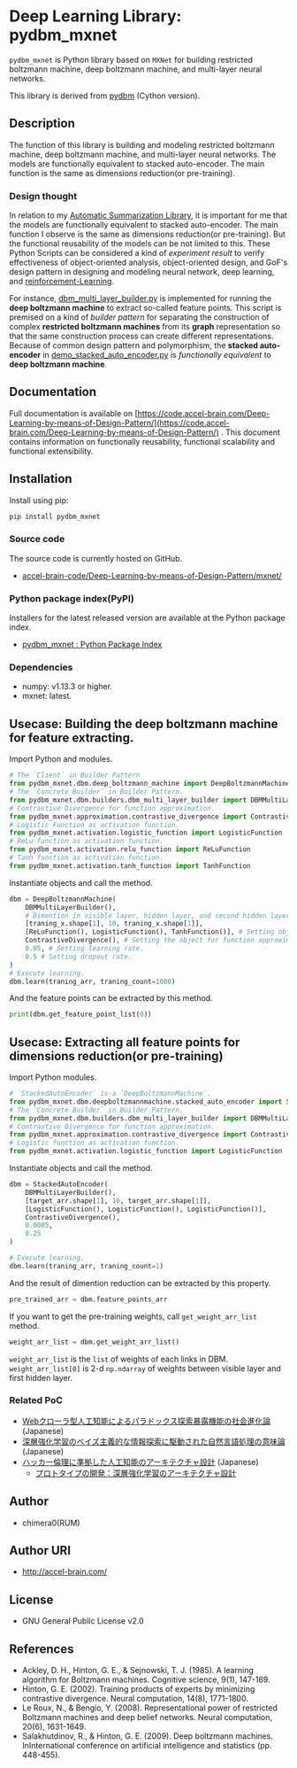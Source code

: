 # Deep Learning Library: pydbm_mxnet

`pydbm_mxnet` is Python library based on `MXNet` for building restricted boltzmann machine, deep boltzmann machine, and multi-layer neural networks. 

This library is derived from [pydbm](https://github.com/chimera0/accel-brain-code/tree/master/Deep-Learning-by-means-of-Design-Pattern) (Cython version).

## Description

The function of this library is building and modeling restricted boltzmann machine, deep boltzmann machine, and multi-layer neural networks. The models are functionally equivalent to stacked auto-encoder. The main function is the same as dimensions reduction(or pre-training).

### Design thought

In relation to my [Automatic Summarization Library](https://github.com/chimera0/accel-brain-code/tree/master/Automatic-Summarization), it is important for me that the models are functionally equivalent to stacked auto-encoder. The main function I observe is the same as dimensions reduction(or pre-training). But the functional reusability of the models can be not limited to this. These Python Scripts can be considered a kind of *experiment result* to verify effectiveness of object-oriented analysis, object-oriented design, and GoF's design pattern in designing and modeling neural network, deep learning, and [reinforcement-Learning](https://github.com/chimera0/accel-brain-code/tree/master/Reinforcement-Learning).

For instance, [dbm_multi_layer_builder.py](https://github.com/chimera0/accel-brain-code/blob/master/Deep-Learning-by-means-of-Design-Pattern/mxnet/pydbm_mxnet/dbm/builders/dbm_multi_layer_builder.py) is implemented for running the **deep boltzmann machine** to extract so-called feature points. This script is premised on a kind of *builder pattern* for separating the construction of complex **restricted boltzmann machines** from its **graph** representation so that the same construction process can create different representations. Because of common design pattern and polymorphism, the **stacked auto-encoder** in [demo_stacked_auto_encoder.py](https://github.com/chimera0/accel-brain-code/blob/master/Deep-Learning-by-means-of-Design-Pattern/mxnet/demo_stacked_auto_encoder.py) is *functionally equivalent* to **deep boltzmann machine**.

## Documentation

Full documentation is available on [https://code.accel-brain.com/Deep-Learning-by-means-of-Design-Pattern/](https://code.accel-brain.com/Deep-Learning-by-means-of-Design-Pattern/) . This document contains information on functionally reusability, functional scalability and functional extensibility.

## Installation

Install using pip:

```sh
pip install pydbm_mxnet
```

### Source code

The source code is currently hosted on GitHub.

- [accel-brain-code/Deep-Learning-by-means-of-Design-Pattern/mxnet/](https://github.com/chimera0/accel-brain-code/tree/master/Deep-Learning-by-means-of-Design-Pattern/mxnet/)

### Python package index(PyPI)

Installers for the latest released version are available at the Python package index.

- [pydbm_mxnet : Python Package Index](https://pypi.python.org/pypi/pydbm_mxnet)

### Dependencies

- numpy: v1.13.3 or higher.
- mxnet: latest.

## Usecase: Building the deep boltzmann machine for feature extracting.

Import Python and modules.

```python
# The `Client` in Builder Pattern
from pydbm_mxnet.dbm.deep_boltzmann_machine import DeepBoltzmannMachine
# The `Concrete Builder` in Builder Pattern.
from pydbm_mxnet.dbm.builders.dbm_multi_layer_builder import DBMMultiLayerBuilder
# Contrastive Divergence for function approximation.
from pydbm_mxnet.approximation.contrastive_divergence import ContrastiveDivergence
# Logistic Function as activation function.
from pydbm_mxnet.activation.logistic_function import LogisticFunction
# ReLu function as activation function.
from pydbm_mxnet.activation.relu_function import ReLuFunction
# Tanh function as activation function.
from pydbm_mxnet.activation.tanh_function import TanhFunction
```

Instantiate objects and call the method.

```python
dbm = DeepBoltzmannMachine(
    DBMMultiLayerBuilder(),
    # Dimention in visible layer, hidden layer, and second hidden layer.
    [traning_x.shape[1], 10, traning_x.shape[1]],
    [ReLuFunction(), LogisticFunction(), TanhFunction()], # Setting objects for activation function.
    ContrastiveDivergence(), # Setting the object for function approximation.
    0.05, # Setting learning rate.
    0.5 # Setting dropout rate.
)
# Execute learning.
dbm.learn(traning_arr, traning_count=1000)
```

And the feature points can be extracted by this method.

```python
print(dbm.get_feature_point_list(0))
```

## Usecase: Extracting all feature points for dimensions reduction(or pre-training)

Import Python modules.

```python
# `StackedAutoEncoder` is-a `DeepBoltzmannMachine`.
from pydbm_mxnet.dbm.deepboltzmannmachine.stacked_auto_encoder import StackedAutoEncoder
# The `Concrete Builder` in Builder Pattern.
from pydbm_mxnet.dbm.builders.dbm_multi_layer_builder import DBMMultiLayerBuilder
# Contrastive Divergence for function approximation.
from pydbm_mxnet.approximation.contrastive_divergence import ContrastiveDivergence
# Logistic function as activation function.
from pydbm_mxnet.activation.logistic_function import LogisticFunction
```

Instantiate objects and call the method.

```python
dbm = StackedAutoEncoder(
    DBMMultiLayerBuilder(),
    [target_arr.shape[1], 10, target_arr.shape[1]],
    [LogisticFunction(), LogisticFunction(), LogisticFunction()],
    ContrastiveDivergence(),
    0.0005,
    0.25
)

# Execute learning.
dbm.learn(traning_arr, traning_count=1)
```

And the result of dimention reduction can be extracted by this property.

```python
pre_trained_arr = dbm.feature_points_arr
```

If you want to get the pre-training weights, call `get_weight_arr_list` method.

```python
weight_arr_list = dbm.get_weight_arr_list()
```

`weight_arr_list` is the `list` of weights of each links in DBM. `weight_arr_list[0]` is 2-d `np.ndarray` of weights between visible layer and first hidden layer.

### Related PoC

- [Webクローラ型人工知能によるパラドックス探索暴露機能の社会進化論](https://accel-brain.com/social-evolution-of-exploration-and-exposure-of-paradox-by-web-crawling-type-artificial-intelligence/) (Japanese)
- [深層強化学習のベイズ主義的な情報探索に駆動された自然言語処理の意味論](https://accel-brain.com/semantics-of-natural-language-processing-driven-by-bayesian-information-search-by-deep-reinforcement-learning/) (Japanese)
- [ハッカー倫理に準拠した人工知能のアーキテクチャ設計](https://accel-brain.com/architectural-design-of-artificial-intelligence-conforming-to-hacker-ethics/) (Japanese)
    - [プロトタイプの開発：深層強化学習のアーキテクチャ設計](https://accel-brain.com/architectural-design-of-artificial-intelligence-conforming-to-hacker-ethics/5/#i-2)

## Author

- chimera0(RUM)

## Author URI

- http://accel-brain.com/

## License

- GNU General Public License v2.0

## References

- Ackley, D. H., Hinton, G. E., &amp; Sejnowski, T. J. (1985). A learning algorithm for Boltzmann machines. Cognitive science, 9(1), 147-169.
- Hinton, G. E. (2002). Training products of experts by minimizing contrastive divergence. Neural computation, 14(8), 1771-1800.
- Le Roux, N., &amp; Bengio, Y. (2008). Representational power of restricted Boltzmann machines and deep belief networks. Neural computation, 20(6), 1631-1649.
- Salakhutdinov, R., &amp; Hinton, G. E. (2009). Deep boltzmann machines. InInternational conference on artificial intelligence and statistics (pp. 448-455).
